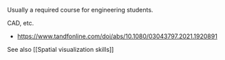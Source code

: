 Usually a required course for engineering students.

CAD, etc.

  - https://www.tandfonline.com/doi/abs/10.1080/03043797.2021.1920891

See also [[Spatial visualization skills]]